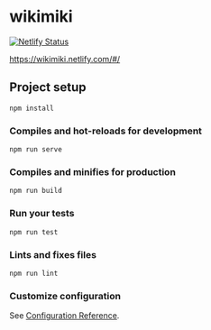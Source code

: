 # wikimiki

[![Netlify Status](https://api.netlify.com/api/v1/badges/c26e9fdf-996d-4fd5-af71-564f63c02798/deploy-status)](https://app.netlify.com/sites/wikimiki/deploys)

https://wikimiki.netlify.com/#/


## Project setup
```
npm install
```

### Compiles and hot-reloads for development
```
npm run serve
```

### Compiles and minifies for production
```
npm run build
```

### Run your tests
```
npm run test
```

### Lints and fixes files
```
npm run lint
```

### Customize configuration
See [Configuration Reference](https://cli.vuejs.org/config/).
